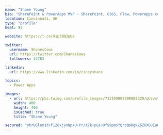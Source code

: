 ```yaml
---
name: "Shane Young"
bio: "SharePoint & PowerApps MVP - SharePoint, O365, Flow, PowerApps consulting? @PowerApps911 | Pure Snark? You found it."
location: Cincinnati, OH
type: "profile"
heat: 93

website: https://t.co/91p5BQ3pUe

twitter:
  username: ShanesCows
  url: https://twitter.com/ShanesCows
  followers: 14783

linkedin:
  url: https://www.linkedin.com/in/cincyshane

topics:
  - Power Apps

images:
  - url: https://pbs.twimg.com/profile_images/713100007398883329/qUzvsvQ3_400x400.jpg
    width: 400
    height: 400
    isCached: true
    title: "Shane Young"

secured: "ybrUGlnm1d+f120kjynNp+U+Pr/X2k+pGsuOf9OpmsYQrcQaRgkZ6Z6XGUEa65lPqhX+kMCnhYiYJUj3JuYP7TWJsxONnnlOUBmvrYC0lmeqQAoEas0A9asdCixZE1WvtTVau0xus9ncJdSwD0cTHVsZJ0GPFUIsF54nxJL9AjHQAr8IPJJA0AAcBt2QM3H8IwLvOnSOO7NsxlII9HYYWnrj7iY5n2ZzjmsgL9inA/XIQiW/FxT46rq3t85gCxmcrMGQBiAM657ysd6aO9T98Y20w4jgWUm6rZsZIZHvkfM39a7BVAi+HV5cBuE6nOgMKDrqWDI66tR+2qWM/h3PziMNbxQVFU0YJjyuJ7Qr64b6lNOPKU1XslVnfwUPyMNo4oEl+hcRBW//CU+cFUQkhMmx0jMnYAWfvrNGwq4JHX0=;q/dt3KiAlenPtnh0fCFTuQ=="
---
```



